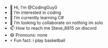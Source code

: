 - 👋 Hi, I’m @CodingGuy0
- 👀 I’m interested in coding
- 🌱 I’m currently learning C#
- 💞️ I’m looking to collaborate on nothing im solo
- 📫 How to reach me Steve_8815 on discord
- 😄 Pronouns: none
- ⚡ Fun fact: i play basketball

<!---
CodingGuy0/CodingGuy0 is a ✨ special ✨ repository because its `README.md` (this file) appears on your GitHub profile.
You can click the Preview link to take a look at your changes.
--->
